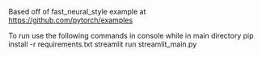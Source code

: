 Based off of fast_neural_style example at https://github.com/pytorch/examples

To run use the following commands in console while in main directory 
pip install -r requirements.txt
streamlit run streamlit_main.py 

